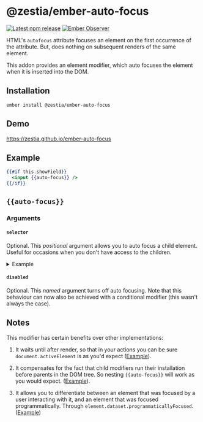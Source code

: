 # @zestia/ember-auto-focus

[![Latest npm release][npm-badge]][npm-badge-url]
[![Ember Observer][ember-observer-badge]][ember-observer-url]

<!-- [![GitHub Actions][github-actions-badge]][github-actions-url] -->

[npm-badge]: https://img.shields.io/npm/v/@zestia/ember-auto-focus.svg
[npm-badge-url]: https://www.npmjs.com/package/@zestia/ember-auto-focus
[github-actions-badge]: https://github.com/zestia/ember-auto-focus/workflows/CI/badge.svg
[github-actions-url]: https://github.com/zestia/ember-auto-focus/actions
[ember-observer-badge]: https://emberobserver.com/badges/-zestia-ember-auto-focus.svg
[ember-observer-url]: https://emberobserver.com/addons/@zestia/ember-auto-focus

HTML's `autofocus` attribute focuses an element on the first occurrence of the attribute. But, does nothing on subsequent renders of the same element.

This addon provides an element modifier, which auto focuses the element when it is inserted into the DOM.

## Installation

```
ember install @zestia/ember-auto-focus
```

## Demo

https://zestia.github.io/ember-auto-focus

## Example

```handlebars
{{#if this.showField}}
  <input {{auto-focus}} />
{{/if}}
```

## `{{auto-focus}}`

### Arguments

#### `selector`

Optional. This _positional_ argument allows you to auto focus a child element. Useful for occasions when you don't have access to the children.

<details>
  <summary>Example</summary>

```handlebars
<ExampleComponent {{auto-focus '.some-child'}} />
```

</details>

#### `disabled`

Optional. This _named_ argument turns off auto focusing. Note that this behaviour can now also be achieved with a conditional modifier (this wasn't always the case).

## Notes

This modifier has certain benefits over other implementations:

1. It waits until after render, so that in your actions you can be sure `document.activeElement` is as you'd expect ([Example](https://github.com/zestia/ember-auto-focus/blob/845ea30035aa55fb69164e9eb9001c6fe08fa73b/tests/integration/modifiers/auto-focus-test.js#L86-L98)).

2. It compensates for the fact that child modifiers run their installation before parents in the DOM tree. So nesting `{{auto-focus}}` will work as you would expect. ([Example](https://github.com/zestia/ember-auto-focus/blob/845ea30035aa55fb69164e9eb9001c6fe08fa73b/tests/integration/modifiers/auto-focus-test.js#L100-L114)).

3. It allows you to differentiate between an element that was focused by a user interacting with it, and an element that was focused programmatically. Through `element.dataset.programmaticallyFocused`. ([Example](https://github.com/zestia/ember-auto-focus/blob/8ba15763e5b21e5cc7924339dd65521c965ce722/tests/integration/modifiers/auto-focus-test.js#L116-L144))
